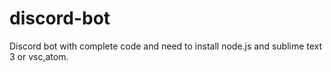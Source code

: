 # discord-bot
Discord bot with complete code and need to install node.js and sublime text 3 or vsc,atom.
